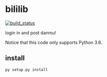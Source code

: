 # bililib
[![build_status](https://travis-ci.org/gwy15/bililib.svg?branch=master)](https://travis-ci.com/gwy15/bililib/)


login in and post danmu!

Notice that this code only supports Python 3.6.

## install

    py setup.py install
